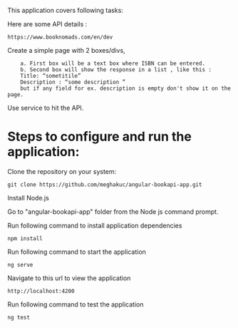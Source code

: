 This application covers following tasks:

Here are some API details : 

	https://www.booknomads.com/en/dev

Create a simple page with 2 boxes/divs, 
		
		a. First box will be a text box where ISBN can be entered. 
		b. Second box will show the response in a list , like this : 
		Title: “sometitile” 
		Description : “some description ” 
		but if any field for ex. description is empty don't show it on the page.

Use service to hit the API.

<h1>Steps to configure and run the application:</h1>

Clone the repository on your system:

	git clone https://github.com/meghakuc/angular-bookapi-app.git

Install Node.js

Go to "angular-bookapi-app" folder from the Node js command prompt.

Run following command to install application dependencies

	npm install

Run following command to start the application

	ng serve

Navigate to this url to view the application

	http://localhost:4200

Run following command to test the application

	ng test
